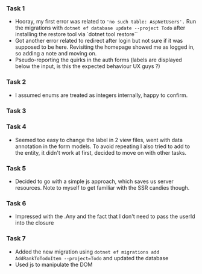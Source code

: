 ### Task 1
* Hooray, my first error was related to `'no such table: AspNetUsers'.` Run the migrations with `dotnet ef database update --project Todo` after installing the restore tool via `dotnet tool restore``
* Got another error related to redirect after login but not sure if it was supposed to be here. Revisiting the homepage showed me as logged in, so adding a note and moving on.
* Pseudo-reporting the quirks in the auth forms (labels are displayed below the input, is this the expected behaviour UX guys ?)

### Task 2
* I assumed enums are treated as integers internally, happy to confirm.

### Task 3


### Task 4
* Seemed too easy to change the label in 2 view files, went with data annotation in the form models. To avoid repeating I also tried to add to the entity, it didn't work at first, decided to move on with other tasks.

### Task 5
* Decided to go with a simple js approach, which saves us server resources. Note to myself to get familiar with the SSR candies though.

### Task 6
* Impressed with the .Any and the fact that I don't need to pass the userId into the closure

### Task 7
* Added the new migration using `dotnet ef migrations add AddRankToTodoItem --project=Todo` and updated the database
* Used js to manipulate the DOM

